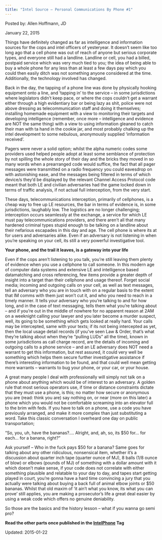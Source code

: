 ```yaml
---
title: "Intel Source – Personal Communications By Phone #1"
---
```



Posted by: Allen Hoffmann, JD

<span>January 22, 2015</span>

<p>Things have definitely changed as far as intelligence and information sources for the cops and intel officers of yesteryear. It doesn’t seem like too long ago that a cell phone was out of reach of anyone but serious corporate types, and everyone still had a landline. Landline or cell, you had a billed, postpaid service which was very much tied to you; the idea of being able to buy a whole phone for any less than at least a few days pay which you could then easily ditch was not something anyone considered at the time. Additionally, the technology involved has changed.</p>
<p>Back in the day, the tapping of a phone line was done by physically hooking equipment onto a line, and ‘tapping in’ to the service – in some jurisdictions where legislators didn’t keep pace, or where the cops couldn’t get a warrant either through a high evidentiary bar or being lazy as shit, police were not above dressing as telecommunication staff and doing it themselves; installing homemade equipment with a view to monitoring their targets and developing intelligence (remember, once more – intelligence and evidence are NOT the same thing) with a view to using information gleaned to catch their man with ta hand in the cookie jar, and most probably chalking up the intel development to some nebulous, anonymously supplied ‘information received’.</p>
<p>Pagers were never a solid option; whilst the alpha numeric codes some providers used helped people adopt at least some semblance of protection by not spilling the whole story of their day and the bricks they moved in so many words when a prearranged code would suffice, the fact that all pager messages were transmitted on a radio frequency you could eavesdrop on with astonishing ease, and the messages being filtered in terms of which device/s they’d be displayed by the relevant Channel Access Protocol code meant that both LE and civilian adversaries had the game locked down in terms of traffic analysis, if not actual full interception, from the very start.</p>
<p>These days, telecommunications interception, primarily of cellphones, is a cheap way to free up LE resources, the bar in terms of evidence is, in some jurisdictions, laughably low. The logistics are no longer challenging; interception occurs seamlessly at the exchange, a service for which LE must pay telecommunications providers, and there aren’t all that many hardened criminal types stupid enough to be talking on a landline about their nefarious escapades in this day and age. The cell phone is where its at for users and adversaries alike. Even if an adversary is not listening in when you’re speaking on your cell, its still a very powerful investigative tool.</p>
<p><strong>Your phone, and the trail it leaves, is a gateway into your life</strong></p>
<p>Even if the cops aren’t listening to you talk, you’re still leaving them plenty of evidence when you use a cellphone to call someone. In this modern age of computer data systems and extensive LE and intelligence based datamatching and cross referencing, few items provide a greater depth of insight into a target than their cellphone and usage thereof. Forget social media; incoming and outgoing calls on your cell, as well as text messages, tell an adversary who you are in touch with on a regular basis to the extent that IM comms with them just won’t cut it, and who you need to reach in a timely manner. It tells your adversary who you’re talking to and for how long, and in the case of text messaging, tells them what you’re talking about – and if you’re out in the middle of nowhere for no apparent reason at 2AM on a weeknight calling your lawyer and you later become a murder suspect, well, its going to be something which gets looked at really hard. Your calls may be intercepted, same with your texts; if its not being intercepted as yet, then the local usage detail records (if you’ve seen Law &amp; Order, that’s what they’re talking about when they’re “pulling LUDs” all the time), known in some jurisdictions as call charge record, are the details of incoming and outgoing calls to a phone service – and an LE adversary does NOT need a warrant to get this information, but rest assured, it could very well be something which helps them secure further investigative assistance if there’s interesting information to be found, and that could well mean getting more warrants – warrants to bug your phone, or your car, or your house.</p>
<p>A great many people I deal with professionally will simply not talk on a phone about anything which would be of interest to an adversary. A golden rule that most serious operators use, if time or distance constraints dictate that they must use a phone, is this; no matter how secure or anonymous you are (read: think you are) say nothing on, or near (more on this later) a phone which you would not be comfortable screaming into an elevator full to the brim with feds. If you have to talk on a phone, use a code you have previously arranged, and make it more complex than just substituting a word. Take this classic conversation I overheard one day on public transportation;</p>
<p>“So, you, uh, have the bananas?&#8230;. Alright, and, ah, so, its $50 for… for each… for a banana, right?”</p>
<p>Ask yourself &#8211; Who in the fuck pays $50 for a banana? Same goes for talking about any other ridiculous, nonsensical item, whether it’s a discussion about quarter inch tape (quarter ounce of MJ), 8 balls (1/8 ounce of blow) or elbows (pounds of MJ) of something with a dollar amount with it which doesn’t make sense, if your code does not correlate with either something plausible and relatable to your day to day, and tapes start getting played in court, you’re gonna have a hard time convincing a jury that you actually were talking about buying a back full of animal elbow joints or $50 bananas. Whilst that old maxim of ‘it ain’t what you know, its what you can prove’ still applies, you are making a prosecutor’s life a great deal easier by using a weak code which offers no genuine deniability.</p>
<p>So those are the basics and the history lesson – what if you wanna go semi pro?</p>
<p><strong>Read the other parts once published in the <a href="/tag/IntelPhone/">IntelPhone</a> Tag</strong></p>

Updated: 2015-01-22

    
